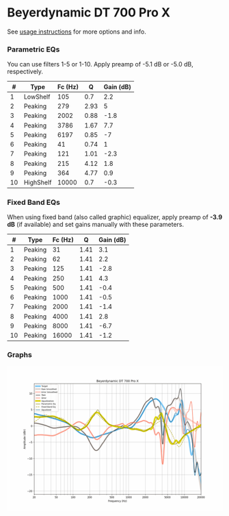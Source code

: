 # Beyerdynamic DT 700 Pro X
See [usage instructions](https://github.com/jaakkopasanen/AutoEq#usage) for more options and info.

### Parametric EQs
You can use filters 1-5 or 1-10. Apply preamp of -5.1 dB or -5.0 dB, respectively.

|   # | Type      |   Fc (Hz) |    Q |   Gain (dB) |
|-----|-----------|-----------|------|-------------|
|   1 | LowShelf  |       105 | 0.7  |         2.2 |
|   2 | Peaking   |       279 | 2.93 |         5   |
|   3 | Peaking   |      2002 | 0.88 |        -1.8 |
|   4 | Peaking   |      3786 | 1.67 |         7.7 |
|   5 | Peaking   |      6197 | 0.85 |        -7   |
|   6 | Peaking   |        41 | 0.74 |         1   |
|   7 | Peaking   |       121 | 1.01 |        -2.3 |
|   8 | Peaking   |       215 | 4.12 |         1.8 |
|   9 | Peaking   |       364 | 4.77 |         0.9 |
|  10 | HighShelf |     10000 | 0.7  |        -0.3 |

### Fixed Band EQs
When using fixed band (also called graphic) equalizer, apply preamp of **-3.9 dB** (if available) and set gains manually with these parameters.

|   # | Type    |   Fc (Hz) |    Q |   Gain (dB) |
|-----|---------|-----------|------|-------------|
|   1 | Peaking |        31 | 1.41 |         3.1 |
|   2 | Peaking |        62 | 1.41 |         2.2 |
|   3 | Peaking |       125 | 1.41 |        -2.8 |
|   4 | Peaking |       250 | 1.41 |         4.3 |
|   5 | Peaking |       500 | 1.41 |        -0.4 |
|   6 | Peaking |      1000 | 1.41 |        -0.5 |
|   7 | Peaking |      2000 | 1.41 |        -1.4 |
|   8 | Peaking |      4000 | 1.41 |         2.8 |
|   9 | Peaking |      8000 | 1.41 |        -6.7 |
|  10 | Peaking |     16000 | 1.41 |        -1.2 |

### Graphs
![](./Beyerdynamic%20DT%20700%20Pro%20X.png)
